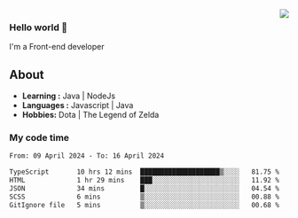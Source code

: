 <img align='right' src="https://github-readme-stats.vercel.app/api?username=jumodada&show_icons=true&theme=vue">

### Hello world 👋

I'm a Front-end developer 
    
## About
-  **Learning :** Java | NodeJs
-  **Languages :** Javascript | Java
-  **Hobbies:** Dota | The Legend of Zelda

### My code time

<!--START_SECTION:waka-->

```txt
From: 09 April 2024 - To: 16 April 2024

TypeScript       10 hrs 12 mins  ████████████████████▒░░░░   81.75 %
HTML             1 hr 29 mins    ███░░░░░░░░░░░░░░░░░░░░░░   11.92 %
JSON             34 mins         █░░░░░░░░░░░░░░░░░░░░░░░░   04.54 %
SCSS             6 mins          ▒░░░░░░░░░░░░░░░░░░░░░░░░   00.88 %
GitIgnore file   5 mins          ▒░░░░░░░░░░░░░░░░░░░░░░░░   00.68 %
```

<!--END_SECTION:waka-->
